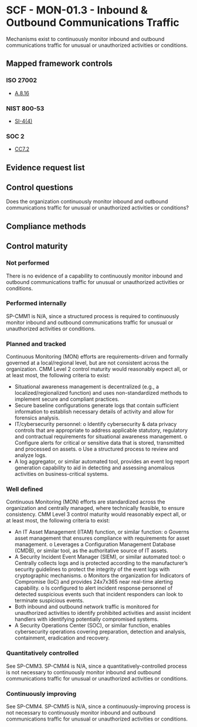 # SCF - MON-01.3 - Inbound & Outbound Communications Traffic
Mechanisms exist to continuously monitor inbound and outbound communications traffic for unusual or unauthorized activities or conditions.
## Mapped framework controls
### ISO 27002
- [A.8.16](../iso27002/a-8.md#a816)

### NIST 800-53
- [SI-4(4)](../nist80053/si-4-4.md)

### SOC 2
- [CC7.2](../soc2/cc72.md)

## Evidence request list


## Control questions
Does the organization continuously monitor inbound and outbound communications traffic for unusual or unauthorized activities or conditions?

## Compliance methods


## Control maturity
### Not performed
There is no evidence of a capability to continuously monitor inbound and outbound communications traffic for unusual or unauthorized activities or conditions.

### Performed internally
SP-CMM1 is N/A, since a structured process is required to continuously monitor inbound and outbound communications traffic for unusual or unauthorized activities or conditions.

### Planned and tracked
Continuous Monitoring (MON) efforts are requirements-driven and formally governed at a local/regional level, but are not consistent across the organization. CMM Level 2 control maturity would reasonably expect all, or at least most, the following criteria to exist:
- Situational awareness management is decentralized (e.g., a localized/regionalized function) and uses non-standardized methods to implement secure and compliant practices.
- Secure baseline configurations generate logs that contain sufficient information to establish necessary details of activity and allow for forensics analysis.
- IT/cybersecurity personnel:
o	Identify cybersecurity & data privacy controls that are appropriate to address applicable statutory, regulatory and contractual requirements for situational awareness management.
o	Configure alerts for critical or sensitive data that is stored, transmitted and processed on assets.
o	Use a structured process to review and analyze logs.
- A log aggregator, or similar automated tool, provides an event log report generation capability to aid in detecting and assessing anomalous activities on business-critical systems.

### Well defined
Continuous Monitoring (MON) efforts are standardized across the organization and centrally managed, where technically feasible, to ensure consistency. CMM Level 3 control maturity would reasonably expect all, or at least most, the following criteria to exist:
- An IT Asset Management (ITAM) function, or similar function:
o	Governs asset management that ensures compliance with requirements for asset management.
o	Leverages a Configuration Management Database (CMDB), or similar tool, as the authoritative source of IT assets.
- A Security Incident Event Manager (SIEM), or similar automated tool:
o	Centrally collects logs and is protected according to the manufacturer’s security guidelines to protect the integrity of the event logs with cryptographic mechanisms.
o	Monitors the organization for Indicators of Compromise (IoC) and provides 24x7x365 near real-time alerting capability.
o	Is configured to alert incident response personnel of detected suspicious events such that incident responders can look to terminate suspicious events.
- Both inbound and outbound network traffic is monitored for unauthorized activities to identify prohibited activities and assist incident handlers with identifying potentially compromised systems.
- A Security Operations Center (SOC), or similar function, enables cybersecurity operations covering preparation, detection and analysis, containment, eradication and recovery.

### Quantitatively controlled
See SP-CMM3. SP-CMM4 is N/A, since a quantitatively-controlled process is not necessary to continuously monitor inbound and outbound communications traffic for unusual or unauthorized activities or conditions.

### Continuously improving
See SP-CMM4. SP-CMM5 is N/A, since a continuously-improving process is not necessary to continuously monitor inbound and outbound communications traffic for unusual or unauthorized activities or conditions.
